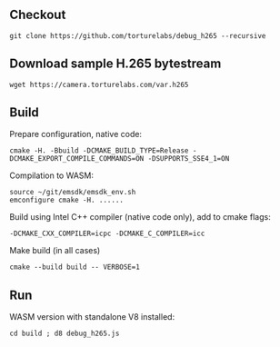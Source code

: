 ## Checkout

```
git clone https://github.com/torturelabs/debug_h265 --recursive
```

## Download sample H.265 bytestream

```
wget https://camera.torturelabs.com/var.h265
```

## Build

Prepare configuration, native code:

```
cmake -H. -Bbuild -DCMAKE_BUILD_TYPE=Release -DCMAKE_EXPORT_COMPILE_COMMANDS=ON -DSUPPORTS_SSE4_1=ON
```

Compilation to WASM:

```
source ~/git/emsdk/emsdk_env.sh
emconfigure cmake -H. ......
```

Build using Intel C++ compiler (native code only), add to cmake flags:

```
-DCMAKE_CXX_COMPILER=icpc -DCMAKE_C_COMPILER=icc
```

Make build (in all cases)

```
cmake --build build -- VERBOSE=1
```

## Run

WASM version with standalone V8 installed:

```
cd build ; d8 debug_h265.js
```
